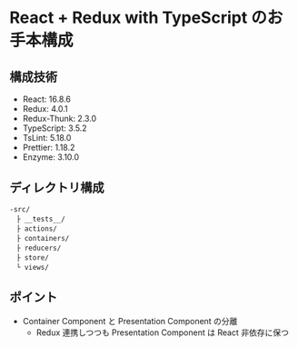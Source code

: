 # React + Redux with TypeScript のお手本構成

## 構成技術

- React: 16.8.6
- Redux: 4.0.1
- Redux-Thunk: 2.3.0
- TypeScript: 3.5.2
- TsLint: 5.18.0
- Prettier: 1.18.2
- Enzyme: 3.10.0

## ディレクトリ構成

```
-src/
　├ __tests__/
　├ actions/
　├ containers/
　├ reducers/
　├ store/
　└ views/
```

## ポイント

- Container Component と Presentation Component の分離
  - Redux 連携しつつも Presentation Component は React 非依存に保つ
